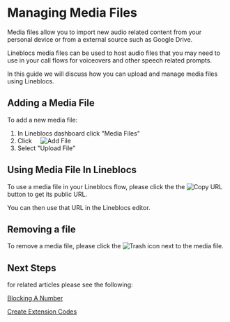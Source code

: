 # Managing Media Files

Media files allow you to import new audio related content from your personal device or from a external source such as Google Drive.

Lineblocs media files can be used to host audio files that you may need to use in your call flows for voiceovers and other speech related prompts.

In this guide we will discuss how you can upload and manage media files using Lineblocs.

## Adding a Media File

To add a new media file:

1. In Lineblocs dashboard click "Media Files"
2. Click &nbsp;&nbsp;&nbsp;&nbsp;![Add File](/img/frontend/docs/mediafiles/add-file.png) 
3. Select "Upload File"

## Using Media File In Lineblocs

To use a media file in your Lineblocs flow, please click the the ![Copy URL](/img/frontend/docs/mediafiles/copy-url.png) button to get its public URL.

You can then use that URL in the Lineblocs editor.

## Removing a file

To remove a media file, please click the ![Trash](/img/frontend/docs/shared/trash.png) icon next to the media file.

## Next Steps

for related articles please see the following:

[Blocking A Number](http://lineblocs.com/resources/other-topics/blocking-a-number)

[Create Extension Codes](http://lineblocs.com/resources/other-topics/create-extension-codes)
